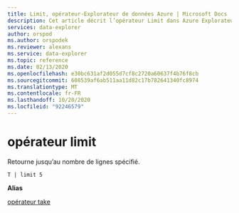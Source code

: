 ```yaml
---
title: Limit, opérateur-Explorateur de données Azure | Microsoft Docs
description: Cet article décrit l’opérateur Limit dans Azure Explorateur de données.
services: data-explorer
author: orspod
ms.author: orspodek
ms.reviewer: alexans
ms.service: data-explorer
ms.topic: reference
ms.date: 02/13/2020
ms.openlocfilehash: e30bc631af2d055d7cf8c2720a60637f4b76f8cb
ms.sourcegitcommit: 608539af6ab511aa11d82c17b782641340fc8974
ms.translationtype: MT
ms.contentlocale: fr-FR
ms.lasthandoff: 10/20/2020
ms.locfileid: "92246579"
---
```

# <a name="limit-operator"></a>opérateur limit

Retourne jusqu’au nombre de lignes spécifié.

```kusto
T | limit 5
```

**Alias**

[opérateur take](takeoperator.md)